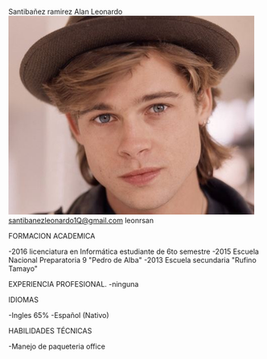 Santibañez ramirez Alan Leonardo ![askjdnasoi](leonardo_cv.jpg)
santibanezleonardo1Q@gmail.com
leonrsan

FORMACION ACADEMICA

-2016 licenciatura en Informática 
 estudiante de 6to semestre
-2015 Escuela Nacional Preparatoria 9 "Pedro de Alba"
-2013 Escuela secundaria "Rufino Tamayo"

EXPERIENCIA PROFESIONAL.
-ninguna

IDIOMAS

-Ingles 65%
-Español (Nativo)

HABILIDADES TÉCNICAS

-Manejo de paqueteria office
